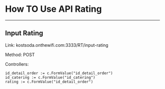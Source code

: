 # How TO Use API Rating
__________ 
##  Input Rating
Link: kostsoda.onthewifi.com:3333/RT/input-rating

Method: POST

Controllers:

    id_detail_order := c.FormValue("id_detail_order")
	id_catering := c.FormValue("id_catering")
	rating := c.FormValue("id_detail_order")
